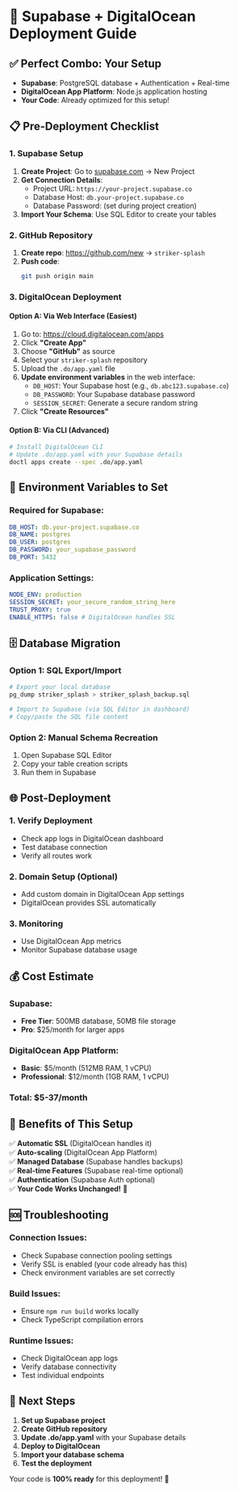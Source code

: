 # 🚀 Supabase + DigitalOcean Deployment Guide

## ✅ Perfect Combo: Your Setup

- **Supabase**: PostgreSQL database + Authentication + Real-time
- **DigitalOcean App Platform**: Node.js application hosting
- **Your Code**: Already optimized for this setup!

## 📋 Pre-Deployment Checklist

### 1. Supabase Setup

1. **Create Project**: Go to [supabase.com](https://supabase.com) → New Project
2. **Get Connection Details**:
   - Project URL: `https://your-project.supabase.co`
   - Database Host: `db.your-project.supabase.co`
   - Database Password: (set during project creation)
3. **Import Your Schema**: Use SQL Editor to create your tables

### 2. GitHub Repository

1. **Create repo**: https://github.com/new → `striker-splash`
2. **Push code**:
   ```bash
   git push origin main
   ```

### 3. DigitalOcean Deployment

#### Option A: Via Web Interface (Easiest)

1. Go to: https://cloud.digitalocean.com/apps
2. Click **"Create App"**
3. Choose **"GitHub"** as source
4. Select your `striker-splash` repository
5. Upload the `.do/app.yaml` file
6. **Update environment variables** in the web interface:
   - `DB_HOST`: Your Supabase host (e.g., `db.abc123.supabase.co`)
   - `DB_PASSWORD`: Your Supabase database password
   - `SESSION_SECRET`: Generate a secure random string
7. Click **"Create Resources"**

#### Option B: Via CLI (Advanced)

```bash
# Install DigitalOcean CLI
# Update .do/app.yaml with your Supabase details
doctl apps create --spec .do/app.yaml
```

## 🔧 Environment Variables to Set

### Required for Supabase:

```yaml
DB_HOST: db.your-project.supabase.co
DB_NAME: postgres
DB_USER: postgres
DB_PASSWORD: your_supabase_password
DB_PORT: 5432
```

### Application Settings:

```yaml
NODE_ENV: production
SESSION_SECRET: your_secure_random_string_here
TRUST_PROXY: true
ENABLE_HTTPS: false # DigitalOcean handles SSL
```

## 🗄️ Database Migration

### Option 1: SQL Export/Import

```bash
# Export your local database
pg_dump striker_splash > striker_splash_backup.sql

# Import to Supabase (via SQL Editor in dashboard)
# Copy/paste the SQL file content
```

### Option 2: Manual Schema Recreation

1. Open Supabase SQL Editor
2. Copy your table creation scripts
3. Run them in Supabase

## 🌐 Post-Deployment

### 1. Verify Deployment

- Check app logs in DigitalOcean dashboard
- Test database connection
- Verify all routes work

### 2. Domain Setup (Optional)

- Add custom domain in DigitalOcean App settings
- DigitalOcean provides SSL automatically

### 3. Monitoring

- Use DigitalOcean App metrics
- Monitor Supabase database usage

## 💰 Cost Estimate

### Supabase:

- **Free Tier**: 500MB database, 50MB file storage
- **Pro**: $25/month for larger apps

### DigitalOcean App Platform:

- **Basic**: $5/month (512MB RAM, 1 vCPU)
- **Professional**: $12/month (1GB RAM, 1 vCPU)

### Total: $5-37/month

## 🔧 Benefits of This Setup

✅ **Automatic SSL** (DigitalOcean handles it)  
✅ **Auto-scaling** (DigitalOcean App Platform)  
✅ **Managed Database** (Supabase handles backups)  
✅ **Real-time Features** (Supabase real-time optional)  
✅ **Authentication** (Supabase Auth optional)  
✅ **Your Code Works Unchanged!** 🎉

## 🆘 Troubleshooting

### Connection Issues:

- Check Supabase connection pooling settings
- Verify SSL is enabled (your code already has this)
- Check environment variables are set correctly

### Build Issues:

- Ensure `npm run build` works locally
- Check TypeScript compilation errors

### Runtime Issues:

- Check DigitalOcean app logs
- Verify database connectivity
- Test individual endpoints

## 🎯 Next Steps

1. **Set up Supabase project**
2. **Create GitHub repository**
3. **Update .do/app.yaml** with your Supabase details
4. **Deploy to DigitalOcean**
5. **Import your database schema**
6. **Test the deployment**

Your code is **100% ready** for this deployment! 🚀
